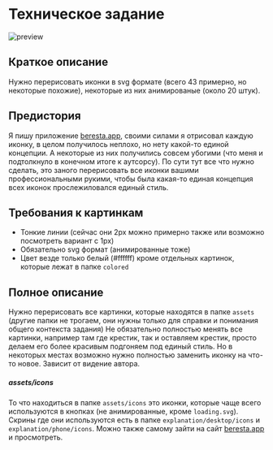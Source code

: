 # Техническое задание
![preview](https://github.com/fakt309/technical-task-icons-beresta/assets/43887554/f994240e-daca-40dc-b795-9f51e1c20ad3)

## Краткое описание
Нужно перерисовать иконки в svg формате (всего 43 примерно, но некоторые похожие), некоторые из них анимированые (около 20 штук).

## Предистория
Я пишу приложение [beresta.app](https://beresta.app), своими силами я отрисовал каждую иконку, в целом получилось неплохо, но нету какой-то единой концепции. А некоторые из них получились совсем убогими (что меня и подтолкнуло в конечном итоге к аутсорсу). По сути тут все что нужно сделать, это заного перерисовать все иконки вашими профессиональными рукими, чтобы была какая-то единая концепция всех иконок прослежиловался единый стиль.

## Требования к картинкам
- Тонкие линии (сейчас они 2px можно примерно также или возможно посмотреть вариант с 1px)
- Обязательно svg формат (анимированные тоже)
- Цвет везде только белый (#ffffff) кроме отдельных картинок, которые лежат в папке `colored`

## Полное описание
Нужно перерисовать все картинки, которые находятся в папке `assets` (другие папки не трогаем, они нужны только для справки и понимания общего контекста задания)
Не обязательно полностью менять все картинки, например там где крестик, так и оставляем крестик, просто делаем его более красивым подгоняем под единый стиль. Но в некоторых местах возможно нужно полностью заменить иконку на что-то новое. Зависит от видение автора.

##### assets/icons
То что находиться в папке `assets/icons` это иконки, которые чаще всего используются в кнопках (не анимированные, кроме `loading.svg`). Скрины где они используются есть в папке `explanation/desktop/icons` и `explanation/phone/icons`. Можно также самому зайти на сайт [beresta.app](https://beresta.app) и просмотреть.

